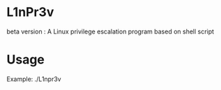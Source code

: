 # L1nPr3v 
beta version :
A Linux privilege escalation program based on shell script
# Usage
Example: ./L1npr3v
